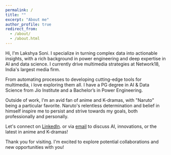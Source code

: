 ```yaml
---
permalink: /
title: ""
excerpt: "About me"
author_profile: true
redirect_from: 
  - /about/
  - /about.html
---
```


Hi, I'm Lakshya Soni. I specialize in turning complex data into actionable insights, with a rich background in power engineering and deep expertise in AI and data science. I currently drive multimedia strategies at Network18, India's largest media firm.

From automating processes to developing cutting-edge tools for multimedia, i love exploring them all. I have a PG degree in AI & Data Science from Jio Institute and a Bachelor’s in Power Engineering.

Outside of work, I'm an avid fan of anime and K-dramas, with "Naruto" being a particular favorite. Naruto's relentless determination and belief in himself inspire me to persist and strive towards my goals, both professionally and personally.

Let's connect on [LinkedIn](https://www.linkedin.com/in/soni-lakshya/). or via [email](mailto:lakshyasoni97@gmail.com) to discuss AI, innovations, or the latest in anime and K-dramas!

Thank you for visiting. I'm excited to explore potential collaborations and new opportunities with you!